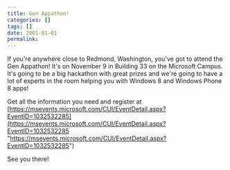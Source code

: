 ```yaml
---
title: Gen Appathon!
categories: []
tags: []
date: 2001-01-01
permalink: 
---
```


If you're anywhere close to Redmond, Washington, you've got to attend the Gen Appathon! It's on November 9 in Building 33 on the Microsoft Campus. It's going to be a big hackathon with great prizes and we're going to have a lot of experts in the room helping you with Windows 8 and Windows Phone 8 apps!

Get all the information you need and register at [https://msevents.microsoft.com/CUI/EventDetail.aspx?EventID=1032532285](https://msevents.microsoft.com/CUI/EventDetail.aspx?EventID=1032532285 "https://msevents.microsoft.com/CUI/EventDetail.aspx?EventID=1032532285")

See you there!